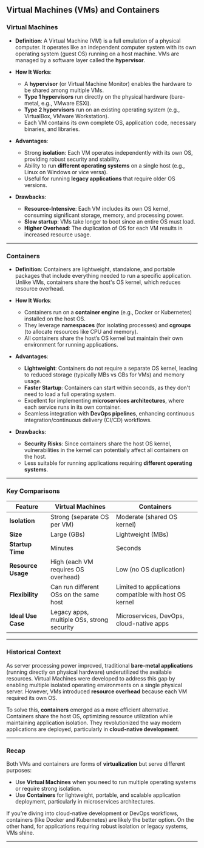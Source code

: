 ## Virtual Machines (VMs) and Containers

### **Virtual Machines**
- **Definition**: A Virtual Machine (VM) is a full emulation of a physical computer. It operates like an independent computer system with its own operating system (guest OS) running on a host machine. VMs are managed by a software layer called the **hypervisor**.

- **How It Works**: 
  - A **hypervisor** (or Virtual Machine Monitor) enables the hardware to be shared among multiple VMs. 
  - **Type 1 hypervisors** run directly on the physical hardware (bare-metal, e.g., VMware ESXi).
  - **Type 2 hypervisors** run on an existing operating system (e.g., VirtualBox, VMware Workstation).
  - Each VM contains its own complete OS, application code, necessary binaries, and libraries. 

- **Advantages**:
  - Strong **isolation**: Each VM operates independently with its own OS, providing robust security and stability.
  - Ability to run **different operating systems** on a single host (e.g., Linux on Windows or vice versa).
  - Useful for running **legacy applications** that require older OS versions.

- **Drawbacks**:
  - **Resource-Intensive**: Each VM includes its own OS kernel, consuming significant storage, memory, and processing power.
  - **Slow startup**: VMs take longer to boot since an entire OS must load.
  - **Higher Overhead**: The duplication of OS for each VM results in increased resource usage.

---

### **Containers**
- **Definition**: Containers are lightweight, standalone, and portable packages that include everything needed to run a specific application. Unlike VMs, containers share the host's OS kernel, which reduces resource overhead.

- **How It Works**:
  - Containers run on a **container engine** (e.g., Docker or Kubernetes) installed on the host OS.
  - They leverage **namespaces** (for isolating processes) and **cgroups** (to allocate resources like CPU and memory).
  - All containers share the host’s OS kernel but maintain their own environment for running applications.

- **Advantages**:
  - **Lightweight**: Containers do not require a separate OS kernel, leading to reduced storage (typically MBs vs GBs for VMs) and memory usage.
  - **Faster Startup**: Containers can start within seconds, as they don't need to load a full operating system.
  - Excellent for implementing **microservices architectures**, where each service runs in its own container.
  - Seamless integration with **DevOps pipelines**, enhancing continuous integration/continuous delivery (CI/CD) workflows.

- **Drawbacks**:
  - **Security Risks**: Since containers share the host OS kernel, vulnerabilities in the kernel can potentially affect all containers on the host.
  - Less suitable for running applications requiring **different operating systems**.

---

### **Key Comparisons**
| Feature              | Virtual Machines                                | Containers                                   |
|----------------------|------------------------------------------------|--------------------------------------------|
| **Isolation**         | Strong (separate OS per VM)                    | Moderate (shared OS kernel)                 |
| **Size**              | Large (GBs)                                    | Lightweight (MBs)                           |
| **Startup Time**      | Minutes                                        | Seconds                                     |
| **Resource Usage**    | High (each VM requires OS overhead)            | Low (no OS duplication)                     |
| **Flexibility**       | Can run different OSs on the same host         | Limited to applications compatible with host OS kernel |
| **Ideal Use Case**    | Legacy apps, multiple OSs, strong security     | Microservices, DevOps, cloud-native apps    |

---

### **Historical Context**
As server processing power improved, traditional **bare-metal applications** (running directly on physical hardware) underutilized the available resources. Virtual Machines were developed to address this gap by enabling multiple isolated operating environments on a single physical server. However, VMs introduced **resource overhead** because each VM required its own OS.

To solve this, **containers** emerged as a more efficient alternative. Containers share the host OS, optimizing resource utilization while maintaining application isolation. They revolutionized the way modern applications are deployed, particularly in **cloud-native development**.

---

### **Recap**
Both VMs and containers are forms of **virtualization** but serve different purposes:
- Use **Virtual Machines** when you need to run multiple operating systems or require strong isolation.
- Use **Containers** for lightweight, portable, and scalable application deployment, particularly in microservices architectures.

If you’re diving into cloud-native development or DevOps workflows, containers (like Docker and Kubernetes) are likely the better option. On the other hand, for applications requiring robust isolation or legacy systems, VMs shine.

---
